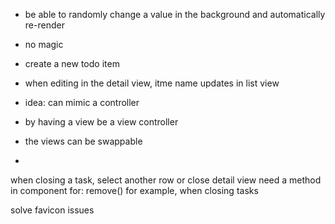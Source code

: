 
- be able to randomly change a value in the background and automatically re-render
- no magic
- create a new todo item
- when editing in the detail view, itme name updates in list view

- idea: can mimic a controller
- 	by having a view be a view controller
- 	the views can be swappable
- 	

when closing a task, select another row or close detail view
need a method in component for: remove()
	for example, when closing tasks

solve favicon issues